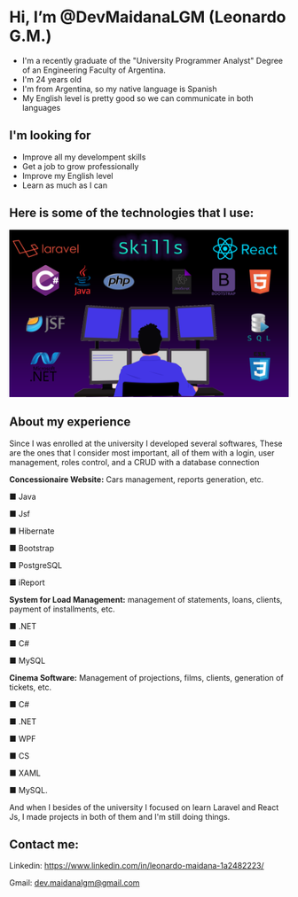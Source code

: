 # Hi, I’m @DevMaidanaLGM (Leonardo G.M.) 

* I'm a recently graduate of the "University Programmer Analyst" Degree of an Engineering Faculty of Argentina. 
* I'm 24 years old 
* I'm from Argentina, so my native language is Spanish
* My English level is pretty good so we can communicate in both languages


## I'm looking for

* Improve all my develompent skills
* Get a job to grow professionally
* Improve my English level
* Learn as much as I can


## Here is some of the technologies that I use:

![skills](./developer.png)


## About my experience

Since I was enrolled at the university I developed several softwares, These are the ones that I consider most important, all of them with a login, user management, roles control, and a CRUD with a database connection



**Concessionaire Website:** Cars management, reports generation, etc.


■ Java

■ Jsf

■ Hibernate

■ Bootstrap

■ PostgreSQL

■ iReport



**System for Load Management:** management of statements, loans, clients, payment of installments, etc.


■ .NET

■ C#

■ MySQL



**Cinema Software:** Management of projections, films, clients, generation of tickets, etc.


■ C#

■ .NET

■ WPF

■ CS

■ XAML

■ MySQL.

And when I besides of the university I focused on learn Laravel and React Js, I made projects in both of them and I'm still doing things.


## Contact me:

Linkedin: https://www.linkedin.com/in/leonardo-maidana-1a2482223/

Gmail: dev.maidanalgm@gmail.com

<!---
DevMaidanaLGM/DevMaidanaLGM is a ✨ special ✨ repository because its `README.md` (this file) appears on your GitHub profile.
You can click the Preview link to take a look at your changes.
--->
